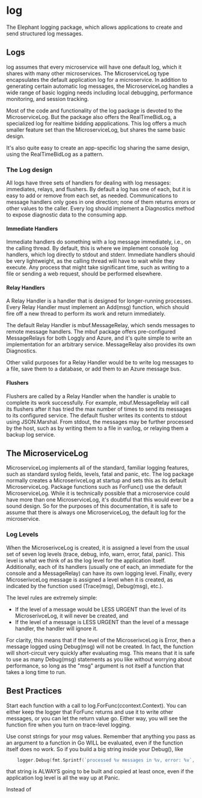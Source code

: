# log
The Elephant logging package, which allows applications to create and send structured log messages.


## Logs
log assumes that every microservice will have one default log, which it shares with many other microservices. The MicroserviceLog type encapsulates the default application log for a microservice. In addition to generating certain automatic log messages, the MicroserviceLog handles a wide range of basic logging needs including local debugging, performance monitoring, and session tracking.

Most of the code and functionality of the log package is devoted to the MicroserviceLog. But the package also offers the RealTimeBidLog, a specialized log for realtime bidding appplications. This log offers a much smaller feature set than the MicroserviceLog, but shares the same basic design.

It's also quite easy to create an app-specific log sharing the same design, using the RealTimeBidLog as a pattern.


### The Log design
All logs have three sets of handlers for dealing with log messages: immediates, relays, and flushers. By default a log has one of each, but it is easy to add or remove from each set, as needed. Communications to message handlers only goes in one direction; none of them returns errors or other values to the caller. Every log should implement a Diagnostics method to expose diagnostic data to the consuming app.

#### Immediate Handlers 
Immediate handlers do something with a log message immediately, i.e., on the calling thread. By default, this is where we implement console log handlers, which log directly to stdout and stderr. Immediate handlers should be very lightweight, as the calling thread will have to wait while they execute. Any process that might take significant time, such as writing to a file or sending a web request, should be performed elsewhere.

#### Relay Handlers
A Relay Handler is a handler that is designed for longer-running processes. Every Relay Handler must implement an Add(msg) function, which should fire off a new thread to perform its work and return immediately. 

The default Relay Handler is mbuf.MessageRelay, which sends messages to remote message handlers. The mbuf package offers pre-configured MessageRelays for both Loggly and Azure, and it's quite simple to write an implementation for an arbitrary service. MessageRelay also provides its own Diagnostics.

Other valid purposes for a Relay Handler would be to write log messages to a file, save them to a database, or add them to an Azure message bus.

#### Flushers
Flushers are called by a Relay Handler when the handler is unable to complete its work successfully. For example, mbuf.MessageRelay will call its flushers after it has tried the max number of times to send its messages to its configured service. The default flusher writes its contents to stdout using JSON.Marshal. From stdout, the messages may be further processed by the host, such as by writing them to a file in var/log, or relaying them a backup log service.


## The MicroserviceLog
MicroserviceLog implements all of the standard, familiar logging features, such as standard syslog fields, levels, fatal and panic, etc. The log package normally creates a MicroserivceLog at startup and sets this as its default MicroserviceLog. Package functions such as ForFunc() use the default MicroserviceLog. While it is technically possible that a microservice could have more than one MicroserviceLog, it's doubtful that this would ever be a sound design. So for the purposes of this documentation, it is safe to assume that there is always one MicroserviceLog, the default log for the microservice.

### Log Levels
When the MicroserivceLog is created, it is assigned a level from the usual set of seven log levels (trace, debug, info, warn, error, fatal, panic). This level is what we think of as the log level for the application itself. Additionally, each of its handlers (usually one of each, an immediate for the console and a MessageRelay) can have its own logging level. Finally, every MicroserivceLog message is assigned a level when it is created, as indicated by the function used (Trace(msg), Debug(msg), etc.).

The level rules are extremely simple:
* If the level of a message would be LESS URGENT than the level of its MicroserivceLog, it will never be created, and
* If the level of a message is LESS URGENT than the level of a message handler, the handler will ignore it.

For clarity, this means that if the level of the MicroserivceLog is Error, then a message logged using Debug(msg) will not be created. In fact, the function will short-circuit very quickly after evaluating msg. This means that it is safe to use as many Debug(msg) statements as you like without worrying about performance, so long as the "msg" argument is not itself a function that takes a long time to run. 



## Best Practices

Start each function with a call to log.ForFunc(ccontext.Context). You can either keep the logger that ForFunc returns and use it to write other messages, or you can let the return value go. Either way, you will see the function fire when you turn on trace-level logging.

Use const strings for your msg values. Remember that anything you pass as an argument to a function in Go WILL be evaluated, even if the function itself does no work. So if you build a big string inside your Debug(), like 
```go
    logger.Debug(fmt.Sprintf(`processed %v messages in %v, error: %v`, msgCount, elapsed, err))
```
that string is ALWAYS going to be built and copied at least once, even if the application log level is all the way up at Panic. 

Instead of 